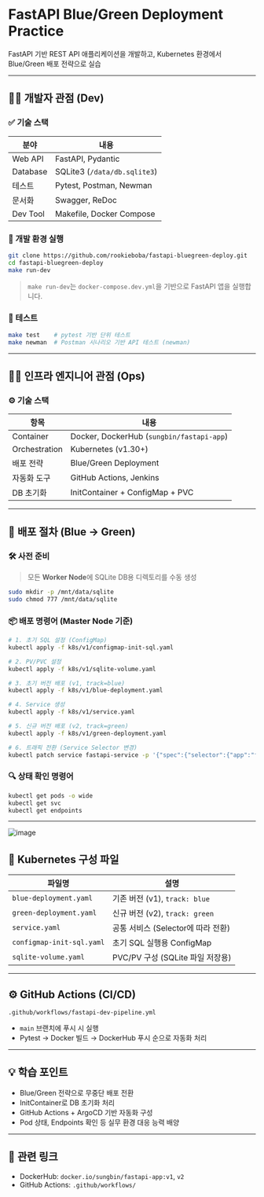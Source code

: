 # FastAPI Blue/Green Deployment Practice

FastAPI 기반 REST API 애플리케이션을 개발하고,
Kubernetes 환경에서 Blue/Green 배포 전략으로 실습

---

## 🧑‍💻 개발자 관점 (Dev)

### ✅ 기술 스택

| 분야     | 내용                      |
|----------|---------------------------|
| Web API  | FastAPI, Pydantic         |
| Database | SQLite3 (`/data/db.sqlite3`) |
| 테스트   | Pytest, Postman, Newman   |
| 문서화   | Swagger, ReDoc            |
| Dev Tool | Makefile, Docker Compose  |

### 🔧 개발 환경 실행

```bash
git clone https://github.com/rookieboba/fastapi-bluegreen-deploy.git
cd fastapi-bluegreen-deploy
make run-dev
```

> `make run-dev`는 `docker-compose.dev.yml`을 기반으로 FastAPI 앱을 실행합니다.

### 🧪 테스트

```bash
make test    # pytest 기반 단위 테스트
make newman  # Postman 시나리오 기반 API 테스트 (newman)
```

---

## 👷‍♂️ 인프라 엔지니어 관점 (Ops)

### ⚙️ 기술 스택

| 항목         | 내용                                               |
|--------------|----------------------------------------------------|
| Container    | Docker, DockerHub (`sungbin/fastapi-app`)         |
| Orchestration | Kubernetes (v1.30+)                               |
| 배포 전략     | Blue/Green Deployment                             |
| 자동화 도구  | GitHub Actions, Jenkins                           |
| DB 초기화     | InitContainer + ConfigMap + PVC                   |

---

## 🚀 배포 절차 (Blue → Green)

### 🛠 사전 준비

> 모든 **Worker Node**에 SQLite DB용 디렉토리를 수동 생성

```bash
sudo mkdir -p /mnt/data/sqlite
sudo chmod 777 /mnt/data/sqlite
```

### 📦 배포 명령어 (Master Node 기준)

```bash
# 1. 초기 SQL 설정 (ConfigMap)
kubectl apply -f k8s/v1/configmap-init-sql.yaml

# 2. PV/PVC 설정
kubectl apply -f k8s/v1/sqlite-volume.yaml

# 3. 초기 버전 배포 (v1, track=blue)
kubectl apply -f k8s/v1/blue-deployment.yaml

# 4. Service 생성
kubectl apply -f k8s/v1/service.yaml

# 5. 신규 버전 배포 (v2, track=green)
kubectl apply -f k8s/v1/green-deployment.yaml

# 6. 트래픽 전환 (Service Selector 변경)
kubectl patch service fastapi-service -p '{"spec":{"selector":{"app":"fastapi", "track":"green"}}}'
```

### 🔍 상태 확인 명령어

```bash
kubectl get pods -o wide
kubectl get svc
kubectl get endpoints
```

---

![image](https://github.com/user-attachments/assets/c455c3c6-5b5e-4e12-bee8-522d445ae111)


## 📂 Kubernetes 구성 파일

| 파일명                          | 설명                                 |
|----------------------------------|--------------------------------------|
| `blue-deployment.yaml`          | 기존 버전 (v1), `track: blue`        |
| `green-deployment.yaml`         | 신규 버전 (v2), `track: green`       |
| `service.yaml`                  | 공통 서비스 (Selector에 따라 전환)  |
| `configmap-init-sql.yaml`       | 초기 SQL 실행용 ConfigMap            |
| `sqlite-volume.yaml`            | PVC/PV 구성 (SQLite 파일 저장용)     |

---

## ⚙️ GitHub Actions (CI/CD)

`.github/workflows/fastapi-dev-pipeline.yml`  
- `main` 브랜치에 푸시 시 실행  
- Pytest → Docker 빌드 → DockerHub 푸시 순으로 자동화 처리

---

## 💡 학습 포인트

- Blue/Green 전략으로 무중단 배포 전환  
- InitContainer로 DB 초기화 처리  
- GitHub Actions + ArgoCD 기반 자동화 구성  
- Pod 상태, Endpoints 확인 등 실무 환경 대응 능력 배양

---

## 🔗 관련 링크

- DockerHub: `docker.io/sungbin/fastapi-app:v1`, `v2`
- GitHub Actions: `.github/workflows/`
